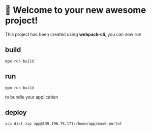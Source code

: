 # 🚀 Welcome to your new awesome project!

This project has been created using **webpack-cli**, you can now run
## build
```
npm run build
```

## run

```
npm run build
```

to bundle your application


## deploy

```
scp dist.zip app@139.196.78.171:/home/app/mask-portal
```